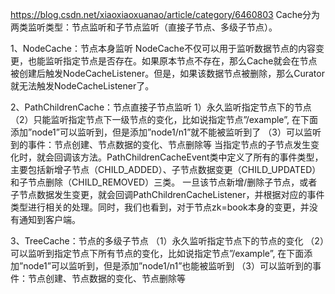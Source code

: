 
https://blog.csdn.net/xiaoxiaoxuanao/article/category/6460803
Cache分为两类监听类型：节点监听和子节点监听（直接子节点、多级子节点）。

1、NodeCache：节点本身监听
NodeCache不仅可以用于监听数据节点的内容变更，也能监听指定节点是否存在。如果原本节点不存在，那么Cache就会在节点被创建后触发NodeCacheListener。但是，如果该数据节点被删除，那么Curator就无法触发NodeCacheListener了。

2、PathChildrenCache：节点直接子节点监听
1）永久监听指定节点下的节点 
（2）只能监听指定节点下一级节点的变化，比如说指定节点”/example”, 在下面添加”node1”可以监听到，但是添加”node1/n1”就不能被监听到了 
（3）可以监听到的事件：节点创建、节点数据的变化、节点删除等
当指定节点的子节点发生变化时，就会回调该方法。PathChildrenCacheEvent类中定义了所有的事件类型，主要包括新增子节点（CHILD_ADDED）、子节点数据变更（CHILD_UPDATED）和子节点删除（CHILD_REMOVED）三类。
一旦该节点新增/删除子节点，或者子节点数据发生变更，就会回调PathChildrenCacheListener，并根据对应的事件类型进行相关的处理。同时，我们也看到，对于节点zk=book本身的变更，并没有通知到客户端。

3、TreeCache：节点的多级子节点
（1）永久监听指定节点下的节点的变化 
（2）可以监听到指定节点下所有节点的变化，比如说指定节点”/example”, 在下面添加”node1”可以监听到，但是添加”node1/n1”也能被监听到 
（3）可以监听到的事件：节点创建、节点数据的变化、节点删除等















